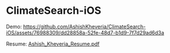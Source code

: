 # ClimateSearch-iOS

Demo:
https://github.com/AshishKheveria/ClimateSearch-iOS/assets/76988309/dd28858a-52fe-48d7-b1d9-7f7d29ad6d3a

Resume:
[Ashish_Kheveria_Resume.pdf](https://github.com/AshishKheveria/ClimateSearch-iOS/files/12999216/Ashish_Kheveria_Resume.pdf)
